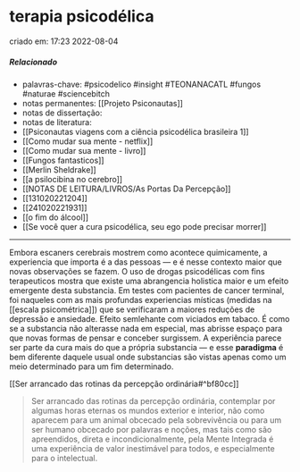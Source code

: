 # terapia psicodélica
criado em: 17:23 2022-08-04

##### Relacionado
- palavras-chave: #psicodelico #insight #TEONANACATL #fungos #naturae #sciencebitch 
- notas permanentes: [[Projeto Psiconautas]] 
- notas de dissertação:
- notas de literatura: 
- [[Psiconautas viagens com a ciência psicodélica brasileira 1]]
- [[Como mudar sua mente - netflix]] 
- [[Como mudar sua mente - livro]] 
- [[Fungos fantasticos]] 
- [[Merlin Sheldrake]] 
- [[a psilocibina no cerebro]] 
- [[NOTAS DE LEITURA/LIVROS/As Portas Da Percepção]]
-  [[131020221204]]
- [[241020221931]]
- [[o fim do álcool]]
- [[Se você quer a cura psicodélica, seu ego pode precisar morrer]]

---

Embora escaners cerebrais mostrem como acontece quimicamente, a experiencia que importa é a das pessoas — e é nesse contexto maior que novas observações se fazem. O uso de drogas psicodélicas com fins terapeuticos mostra que existe uma abrangencia holistica maior e um efeito emergente desta substancia. 
Em testes com pacientes de cancer terminal, foi naqueles com as mais profundas experiencias místicas (medidas na  [[escala psicométrica]]) que se verificaram a maiores reduções de depressão e ansiedade. Efeito semlehante com viciados em tabaco. É como se a substancia não alterasse nada em especial, mas abrisse espaço para que novas formas de pensar e conceber surgissem. A experiência parece ser parte da cura mais do que a própria substancia — e esse **paradigma** é bem diferente daquele usual onde substancias são vistas apenas como um meio determinado para um fim determinado.

[[Ser arrancado das rotinas da percepção ordinária#^bf80cc]]

>Ser arrancado das rotinas da percepção ordinária, contemplar por algumas horas eternas os mundos exterior e interior, não como aparecem para um animal obcecado pela sobrevivência ou para um ser humano obcecado por palavras e noções, mas tais como são apreendidos, direta e incondicionalmente, pela Mente Integrada é uma experiência de valor inestimável para todos, e especialmente para o intelectual.